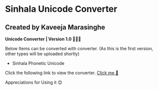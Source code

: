# Sinhala Unicode Converter
## Created by Kaveeja Marasinghe
**Unicode Converter | Version 1.0 👨🏻‍💻**

Below Items can be converted with converter.
(As this is the first version, other types will be uploaded shortly)

 - Sinhala Phonetic Unicode

Click the following link to view the converter.
[Click me 📃](https://kaveeja-n.github.io/unicode-converter/)

Appreciations for Using it 😊

